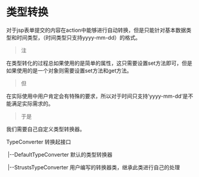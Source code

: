 # 类型转换

对于jsp表单提交的内容在action中能够进行自动转换，但是只能针对基本数据类型和时间类型，（时间类型只支持yyyy-mm-dd）的格式。

> 注

在类型转化的过程总如果使用的是简单的属性，这只需要设置set方法即可，但是如果使用的是一个对象则需要设置set方法和get方法。

> 但

在实际使用中用户肯定会有特殊的要求，所以对于时间只支持’yyyy-mm-dd‘是不能满足实际需求的。

> 于是

我们需要自己自定义类型转换器。

TypeConverter					转换起接口

​	|--DefaultTypeConverter		默认的类型转换器

​		|--StrustsTypeConverter	用户编写的转换器类，继承此类进行自己的处理